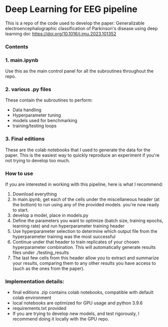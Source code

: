 # Deep Learning for EEG pipeline

This is a repo of the code used to develop the paper: Generalizable electroencephalographic classification of Parkinson's disease using deep learning
doi: https://doi.org/10.1016/j.imu.2023.101352

### Contents
### 1. main.ipynb
Use this as the main control panel for all the subroutines throughout the repo.
### 2. various .py files
These contain the subroutines to perform:
- Data handling
- Hyperparameter tuning
- models used for benchmarking
- training/testing loops
### 3. Final editions
These are the colab notebooks that I used to generate the data for the paper. This is the easiest way to quickly reproduce an experiment if you're not trying to develop too much. 


### How to use
If you are interested in working with this pipeline, here is what I recommend:
1. Download everything
2. In main.ipynb, get each of the cells under the miscellaneous header (at the bottom) to run using any of the provided models.
you're now ready to start.
3. develop a model, place in models.py
4. Define the parameters you want to optimize (batch size, training epochs, learning rate) and run hyperparameter training header
5. Use hyperparameter selection to determine which output file from the hyperparameter training was the most successful
6. Continue under that header to train replicates of your chosen hyperparameter combination. This will automatically generate results files under ./testing_results
7. The last few cells from this header allow you to extract and summarize your results, comparing them to any other results you have access to (such as the ones from the paper).

### Implementation details:
- final editions .zip contains colab notebooks, compatible with default colab environment
- local notebooks are optimized for GPU usage and python 3.9.6
- requirements.txt provided
- If you are trying to develop new models, and test rigorously, I recommend doing it locally with the GPU repo.
